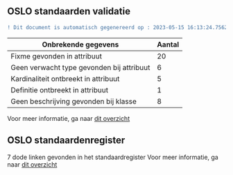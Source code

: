 ## OSLO standaarden validatie
```diff
! Dit document is automatisch gegenereerd op : 2023-05-15 16:13:24.756228
```

| Onbrekende gegevens               | Aantal  |
| ----------------------------              | --------------------------  |
| Fixme gevonden in attribuut               | 20  |
| Geen verwacht type gevonden bij attribuut | 6  |
| Kardinaliteit ontbreekt in attribuut      | 5  |
| Definitie ontbreekt in attribuut          | 1  |
| Geen beschrijving gevonden bij klasse     | 8  |

Voor meer informatie, ga naar [dit overzicht](output/controle_applicatieprofiel.md)

## OSLO standaardenregister

7 dode linken gevonden in het standaardregister
Voor meer informatie, ga naar [dit overzicht](output/dead_links.md)